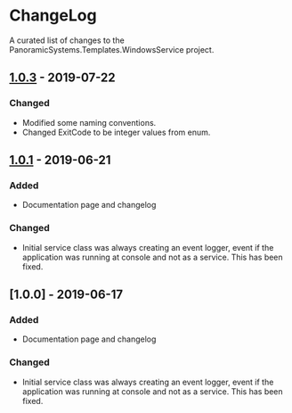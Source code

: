 # ChangeLog

A curated list of changes to the PanoramicSystems.Templates.WindowsService project.

## [1.0.3] - 2019-07-22
### Changed
- Modified some naming conventions.
- Changed ExitCode to be integer values from enum.

## [1.0.1] - 2019-06-21
### Added
- Documentation page and changelog

### Changed
- Initial service class was always creating an event logger, event if the application was running at console and not as a service. This has been fixed.

## [1.0.0] - 2019-06-17
### Added
- Documentation page and changelog

### Changed
- Initial service class was always creating an event logger, event if the application was running at console and not as a service. This has been fixed.

[1.0.1]: https://github.com/panoramicsystems/PanoramicSystems.Templates.WindowsService/compare/v1.0.0...v1.0.1
[1.0.3]: https://github.com/panoramicsystems/PanoramicSystems.Templates.WindowsService/compare/v1.0.1...WindowsService1.0.3
